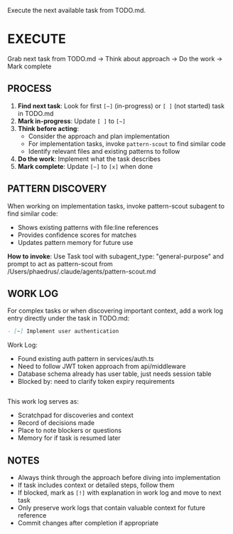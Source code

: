 Execute the next available task from TODO.md.

# EXECUTE

Grab next task from TODO.md → Think about approach → Do the work → Mark complete

## PROCESS

1. **Find next task**: Look for first `[~]` (in-progress) or `[ ]` (not started) task in TODO.md
2. **Mark in-progress**: Update `[ ]` to `[~]` 
3. **Think before acting**: 
   - Consider the approach and plan implementation
   - For implementation tasks, invoke `pattern-scout` to find similar code
   - Identify relevant files and existing patterns to follow
4. **Do the work**: Implement what the task describes
5. **Mark complete**: Update `[~]` to `[x]` when done

## PATTERN DISCOVERY

When working on implementation tasks, invoke pattern-scout subagent to find similar code:
- Shows existing patterns with file:line references
- Provides confidence scores for matches
- Updates pattern memory for future use

**How to invoke**: Use Task tool with subagent_type: "general-purpose" and prompt to act as pattern-scout from /Users/phaedrus/.claude/agents/pattern-scout.md

## WORK LOG

For complex tasks or when discovering important context, add a work log entry directly under the task in TODO.md:

```markdown
- [~] Implement user authentication
  ```
  Work Log:
  - Found existing auth pattern in services/auth.ts
  - Need to follow JWT token approach from api/middleware
  - Database schema already has user table, just needs session table
  - Blocked by: need to clarify token expiry requirements
  ```
```

This work log serves as:
- Scratchpad for discoveries and context
- Record of decisions made
- Place to note blockers or questions
- Memory for if task is resumed later

## NOTES

- Always think through the approach before diving into implementation
- If task includes context or detailed steps, follow them
- If blocked, mark as `[!]` with explanation in work log and move to next task
- Only preserve work logs that contain valuable context for future reference
- Commit changes after completion if appropriate